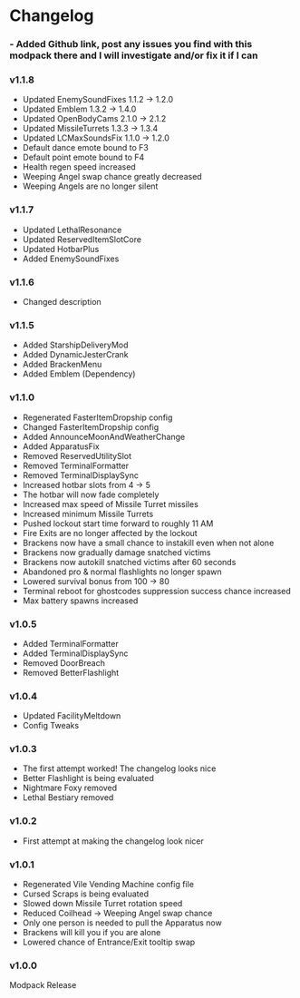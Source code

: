# Changelog

### - Added Github link, post any issues you find with this modpack there and I will investigate and/or fix it if I can

### v1.1.8

- Updated EnemySoundFixes 1.1.2 -> 1.2.0
- Updated Emblem 1.3.2 -> 1.4.0
- Updated OpenBodyCams 2.1.0 -> 2.1.2
- Updated MissileTurrets 1.3.3 -> 1.3.4
- Updated LCMaxSoundsFix 1.1.0 -> 1.2.0
- Default dance emote bound to F3
- Default point emote bound to F4
- Health regen speed increased
- Weeping Angel swap chance greatly decreased
- Weeping Angels are no longer silent

### v1.1.7
- Updated LethalResonance
- Updated ReservedItemSlotCore
- Updated HotbarPlus
- Added EnemySoundFixes

### v1.1.6

- Changed description

### v1.1.5

- Added StarshipDeliveryMod
- Added DynamicJesterCrank
- Added BrackenMenu
- Added Emblem (Dependency)

### v1.1.0

- Regenerated FasterItemDropship config
- Changed FasterItemDropship config
- Added AnnounceMoonAndWeatherChange
- Added ApparatusFix
- Removed ReservedUtilitySlot
- Removed TerminalFormatter
- Removed TerminalDisplaySync
- Increased hotbar slots from 4 -> 5
- The hotbar will now fade completely
- Increased max speed of Missile Turret missiles
- Increased minimum Missile Turrets
- Pushed lockout start time forward to roughly 11 AM
- Fire Exits are no longer affected by the lockout
- Brackens now have a small chance to instakill even when not alone
- Brackens now gradually damage snatched victims
- Brackens now autokill snatched victims after 60 seconds
- Abandoned pro & normal flashlights no longer spawn
- Lowered survival bonus from 100 -> 80
- Terminal reboot for ghostcodes suppression success chance increased
- Max battery spawns increased

### v1.0.5

- Added TerminalFormatter
- Added TerminalDisplaySync
- Removed DoorBreach
- Removed BetterFlashlight

### v1.0.4

- Updated FacilityMeltdown
- Config Tweaks

### v1.0.3

- The first attempt worked! The changelog looks nice
- Better Flashlight is being evaluated
- Nightmare Foxy removed
- Lethal Bestiary removed

### v1.0.2

- First attempt at making the changelog look nicer

### v1.0.1

- Regenerated Vile Vending Machine config file
- Cursed Scraps is being evaluated
- Slowed down Missile Turret rotation speed
- Reduced Coilhead -> Weeping Angel swap chance
- Only one person is needed to pull the Apparatus now
- Brackens will kill you if you are alone
- Lowered chance of Entrance/Exit tooltip swap

### v1.0.0

Modpack Release